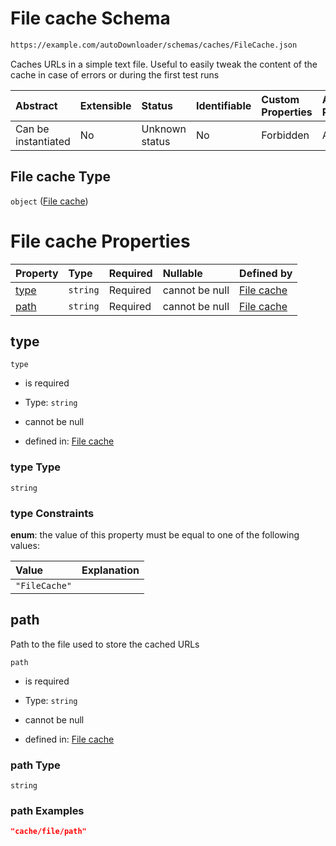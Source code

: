 # File cache Schema

```txt
https://example.com/autoDownloader/schemas/caches/FileCache.json
```

Caches URLs in a simple text file. Useful to easily tweak the content of the cache in case of errors or during the first test runs

| Abstract            | Extensible | Status         | Identifiable | Custom Properties | Additional Properties | Access Restrictions | Defined In                                                            |
| :------------------ | :--------- | :------------- | :----------- | :---------------- | :-------------------- | :------------------ | :-------------------------------------------------------------------- |
| Can be instantiated | No         | Unknown status | No           | Forbidden         | Allowed               | none                | [FileCache.json](../out/caches/FileCache.json "open original schema") |

## File cache Type

`object` ([File cache](filecache.md))

# File cache Properties

| Property      | Type     | Required | Nullable       | Defined by                                                                                                                     |
| :------------ | :------- | :------- | :------------- | :----------------------------------------------------------------------------------------------------------------------------- |
| [type](#type) | `string` | Required | cannot be null | [File cache](filecache-properties-type.md "https://example.com/autoDownloader/schemas/caches/FileCache.json#/properties/type") |
| [path](#path) | `string` | Required | cannot be null | [File cache](filecache-properties-path.md "https://example.com/autoDownloader/schemas/caches/FileCache.json#/properties/path") |

## type



`type`

*   is required

*   Type: `string`

*   cannot be null

*   defined in: [File cache](filecache-properties-type.md "https://example.com/autoDownloader/schemas/caches/FileCache.json#/properties/type")

### type Type

`string`

### type Constraints

**enum**: the value of this property must be equal to one of the following values:

| Value         | Explanation |
| :------------ | :---------- |
| `"FileCache"` |             |

## path

Path to the file used to store the cached URLs

`path`

*   is required

*   Type: `string`

*   cannot be null

*   defined in: [File cache](filecache-properties-path.md "https://example.com/autoDownloader/schemas/caches/FileCache.json#/properties/path")

### path Type

`string`

### path Examples

```json
"cache/file/path"
```
